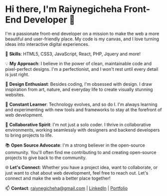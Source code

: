 # Hi there, I'm Raiynegicheha Front-End Developer 👋

I'm a passionate front-end developer on a mission to make the web a more beautiful and user-friendly place. My code is my canvas, and I love turning ideas into interactive digital experiences. 

🚀 **Skills**: HTML5, CSS3, JavaScript, React, PHP, Jquery and more!

💡 **My Approach**: I believe in the power of clean, maintainable code and pixel-perfect designs. I'm a perfectionist, and I won't rest until every detail is just right.

🎨 **Design Enthusiast**: Besides coding, I'm obsessed with design. I draw inspiration from art, nature, and everyday life to create visually stunning websites.

🌱 **Constant Learner**: Technology evolves, and so do I. I'm always learning and experimenting with new tools and frameworks to stay at the forefront of web development.

🤝 **Collaborative Spirit**: I'm not just a solo coder. I thrive in collaborative environments, working seamlessly with designers and backend developers to bring projects to life.

📚 **Open Source Advocate**: I'm a strong believer in the open-source community. You'll often find me contributing to and creating open-source projects to give back to the community.

🌐 **Let's Connect**: Whether you have a project idea, want to collaborate, or just want to chat about web development, feel free to reach out. Let's connect and make the web a better place together!

📫 **Contact**: raiynegicheha@gmail.com | [LinkedIn](https://www.linkedin.com/in/ruth-gicheha-681675231/) | [Portfolio](https://ruth-personalportfolio.netlify.app/)

